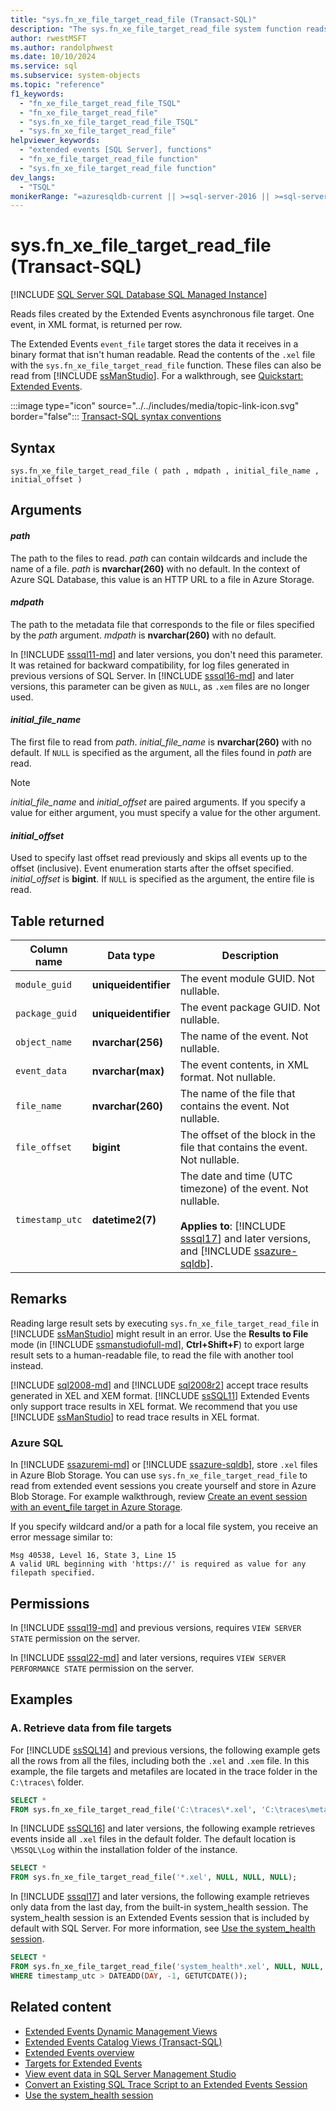 ```yaml
---
title: "sys.fn_xe_file_target_read_file (Transact-SQL)"
description: "The sys.fn_xe_file_target_read_file system function reads files created by the Extended Events asynchronous file target."
author: rwestMSFT
ms.author: randolphwest
ms.date: 10/10/2024
ms.service: sql
ms.subservice: system-objects
ms.topic: "reference"
f1_keywords:
  - "fn_xe_file_target_read_file_TSQL"
  - "fn_xe_file_target_read_file"
  - "sys.fn_xe_file_target_read_file_TSQL"
  - "sys.fn_xe_file_target_read_file"
helpviewer_keywords:
  - "extended events [SQL Server], functions"
  - "fn_xe_file_target_read_file function"
  - "sys.fn_xe_file_target_read_file function"
dev_langs:
  - "TSQL"
monikerRange: "=azuresqldb-current || >=sql-server-2016 || >=sql-server-linux-2017 || =azuresqldb-mi-current"
---
```

# sys.fn_xe_file_target_read_file (Transact-SQL)

[!INCLUDE [SQL Server SQL Database SQL Managed Instance](../../includes/applies-to-version/sql-asdb-asdbmi.md)]

Reads files created by the Extended Events asynchronous file target. One event, in XML format, is returned per row.

The Extended Events `event_file` target stores the data it receives in a binary format that isn't human readable. Read the contents of the `.xel` file with the `sys.fn_xe_file_target_read_file` function. These files can also be read from [!INCLUDE [ssManStudio](../../includes/ssmanstudio-md.md)]. For a walkthrough, see [Quickstart: Extended Events](../extended-events/quick-start-extended-events-in-sql-server.md).

:::image type="icon" source="../../includes/media/topic-link-icon.svg" border="false"::: [Transact-SQL syntax conventions](../../t-sql/language-elements/transact-sql-syntax-conventions-transact-sql.md)

## Syntax

```syntaxsql
sys.fn_xe_file_target_read_file ( path , mdpath , initial_file_name , initial_offset )
```

## Arguments

#### *path*

The path to the files to read. *path* can contain wildcards and include the name of a file. *path* is **nvarchar(260)** with no default. In the context of Azure SQL Database, this value is an HTTP URL to a file in Azure Storage.

#### *mdpath*

The path to the metadata file that corresponds to the file or files specified by the *path* argument. *mdpath* is **nvarchar(260)** with no default.

In [!INCLUDE [sssql11-md](../../includes/sssql11-md.md)] and later versions, you don't need this parameter. It was retained for backward compatibility, for log files generated in previous versions of SQL Server. In [!INCLUDE [sssql16-md](../../includes/sssql16-md.md)] and later versions, this parameter can be given as `NULL`, as `.xem` files are no longer used.

#### *initial_file_name*

The first file to read from *path*. *initial_file_name* is **nvarchar(260)** with no default. If `NULL` is specified as the argument, all the files found in *path* are read.

> [!NOTE]  
> *initial_file_name* and *initial_offset* are paired arguments. If you specify a value for either argument, you must specify a value for the other argument.

#### *initial_offset*

Used to specify last offset read previously and skips all events up to the offset (inclusive). Event enumeration starts after the offset specified. *initial_offset* is **bigint**. If `NULL` is specified as the argument, the entire file is read.

## Table returned

| Column name | Data type | Description |
| --- | --- | --- |
| `module_guid` | **uniqueidentifier** | The event module GUID. Not nullable. |
| `package_guid` | **uniqueidentifier** | The event package GUID. Not nullable. |
| `object_name` | **nvarchar(256)** | The name of the event. Not nullable. |
| `event_data` | **nvarchar(max)** | The event contents, in XML format. Not nullable. |
| `file_name` | **nvarchar(260)** | The name of the file that contains the event. Not nullable. |
| `file_offset` | **bigint** | The offset of the block in the file that contains the event. Not nullable. |
| `timestamp_utc` | **datetime2(7)** | The date and time (UTC timezone) of the event. Not nullable.<br /><br />**Applies to**: [!INCLUDE [sssql17](../../includes/sssql17-md.md)] and later versions, and [!INCLUDE [ssazure-sqldb](../../includes/ssazure-sqldb.md)]. |

## Remarks

Reading large result sets by executing `sys.fn_xe_file_target_read_file` in [!INCLUDE [ssManStudio](../../includes/ssmanstudio-md.md)] might result in an error. Use the **Results to File** mode (in [!INCLUDE [ssmanstudiofull-md](../../includes/ssmanstudiofull-md.md)], **Ctrl+Shift+F**) to export large result sets to a human-readable file, to read the file with another tool instead.

[!INCLUDE [sql2008-md](../../includes/sql2008-md.md)] and [!INCLUDE [sql2008r2](../../includes/sql2008r2-md.md)] accept trace results generated in XEL and XEM format. [!INCLUDE [ssSQL11](../../includes/sssql11-md.md)] Extended Events only support trace results in XEL format. We recommend that you use [!INCLUDE [ssManStudio](../../includes/ssmanstudio-md.md)] to read trace results in XEL format.

### Azure SQL

In [!INCLUDE [ssazuremi-md](../../includes/ssazuremi-md.md)] or [!INCLUDE [ssazure-sqldb](../../includes/ssazure-sqldb.md)], store `.xel` files in Azure Blob Storage. You can use `sys.fn_xe_file_target_read_file` to read from extended event sessions you create yourself and store in Azure Blob Storage. For example walkthrough, review [Create an event session with an event_file target in Azure Storage](/azure/azure-sql/database/xevent-code-event-file).

If you specify wildcard and/or a path for a local file system, you receive an error message similar to:

```output
Msg 40538, Level 16, State 3, Line 15
A valid URL beginning with 'https://' is required as value for any filepath specified.
```

## Permissions

In [!INCLUDE [sssql19-md](../../includes/sssql19-md.md)] and previous versions, requires `VIEW SERVER STATE` permission on the server.

In [!INCLUDE [sssql22-md](../../includes/sssql22-md.md)] and later versions, requires `VIEW SERVER PERFORMANCE STATE` permission on the server.

## Examples

### A. Retrieve data from file targets

For [!INCLUDE [ssSQL14](../../includes/sssql14-md.md)] and previous versions, the following example gets all the rows from all the files, including both the `.xel` and `.xem` file. In this example, the file targets and metafiles are located in the trace folder in the `C:\traces\` folder.

```sql
SELECT *
FROM sys.fn_xe_file_target_read_file('C:\traces\*.xel', 'C:\traces\metafile.xem', NULL, NULL);
```

In [!INCLUDE [ssSQL16](../../includes/sssql16-md.md)] and later versions, the following example retrieves events inside all `.xel` files in the default folder. The default location is `\MSSQL\Log` within the installation folder of the instance.

```sql
SELECT *
FROM sys.fn_xe_file_target_read_file('*.xel', NULL, NULL, NULL);
```

In [!INCLUDE [sssql17](../../includes/sssql17-md.md)] and later versions, the following example retrieves only data from the last day, from the built-in system_health session. The system_health session is an Extended Events session that is included by default with SQL Server. For more information, see [Use the system_health session](../extended-events/use-the-system-health-session.md).

```sql
SELECT *
FROM sys.fn_xe_file_target_read_file('system_health*.xel', NULL, NULL, NULL)
WHERE timestamp_utc > DATEADD(DAY, -1, GETUTCDATE());
```

## Related content

- [Extended Events Dynamic Management Views](../system-dynamic-management-views/extended-events-dynamic-management-views.md)
- [Extended Events Catalog Views (Transact-SQL)](../system-catalog-views/extended-events-catalog-views-transact-sql.md)
- [Extended Events overview](../extended-events/extended-events.md)
- [Targets for Extended Events](../extended-events/targets-for-extended-events-in-sql-server.md)
- [View event data in SQL Server Management Studio](../extended-events/advanced-viewing-of-target-data-from-extended-events-in-sql-server.md)
- [Convert an Existing SQL Trace Script to an Extended Events Session](../extended-events/convert-an-existing-sql-trace-script-to-an-extended-events-session.md)
- [Use the system_health session](../extended-events/use-the-system-health-session.md)
